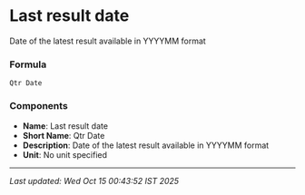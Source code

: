 # Last result date
Date of the latest result available in YYYYMM format

### Formula
```text
Qtr Date
```


### Components
- **Name**: Last result date
- **Short Name**: Qtr Date
- **Description**: Date of the latest result available in YYYYMM format
- **Unit**: No unit specified

---
*Last updated: Wed Oct 15 00:43:52 IST 2025*
